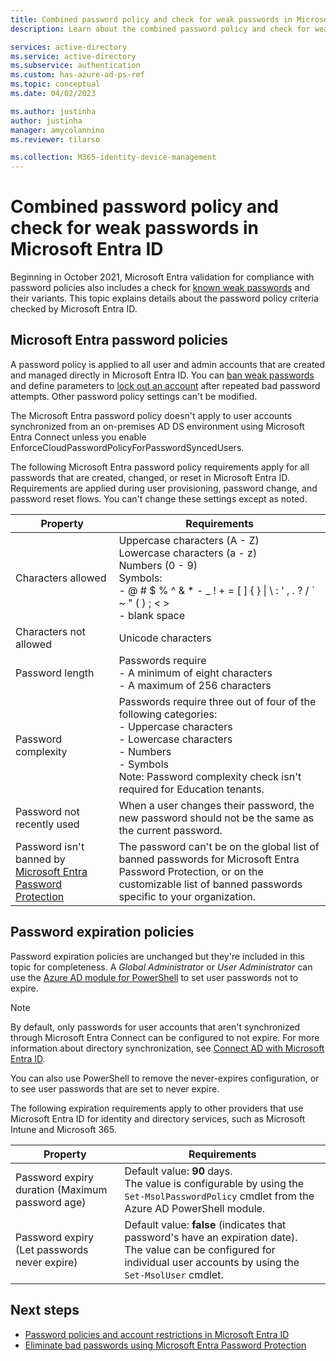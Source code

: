 ```yaml
---
title: Combined password policy and check for weak passwords in Microsoft Entra ID
description: Learn about the combined password policy and check for weak passwords in Microsoft Entra ID

services: active-directory
ms.service: active-directory
ms.subservice: authentication
ms.custom: has-azure-ad-ps-ref
ms.topic: conceptual
ms.date: 04/02/2023

ms.author: justinha
author: justinha
manager: amycolannino
ms.reviewer: tilarso

ms.collection: M365-identity-device-management
---
```

# Combined password policy and check for weak passwords in Microsoft Entra ID

Beginning in October 2021, Microsoft Entra validation for compliance with password policies also includes a check for [known weak passwords](concept-password-ban-bad.md) and their variants. 
This topic explains details about the password policy criteria checked by Microsoft Entra ID. 

<a name='azure-ad-password-policies'></a>

## Microsoft Entra password policies

A password policy is applied to all user and admin accounts that are created and managed directly in Microsoft Entra ID. You can [ban weak passwords](concept-password-ban-bad.md) and define parameters to [lock out an account](howto-password-smart-lockout.md) after repeated bad password attempts. Other password policy settings can't be modified.

The Microsoft Entra password policy doesn't apply to user accounts synchronized from an on-premises AD DS environment using Microsoft Entra Connect unless you enable EnforceCloudPasswordPolicyForPasswordSyncedUsers.

The following Microsoft Entra password policy requirements apply for all passwords that are created, changed, or reset in Microsoft Entra ID. Requirements are applied during user provisioning, password change, and password reset flows. You can't change these settings except as noted.

| Property | Requirements |
| --- | --- |
| Characters allowed |Uppercase characters (A - Z)<br>Lowercase characters (a - z)<br>Numbers (0 - 9)<br>Symbols:<br>- @ # $ % ^ & * - _ ! + = [ ] { } &#124; \ : ' , . ? / \` ~ " ( ) ; < ><br>- blank space |
| Characters not allowed | Unicode characters |
| Password length |Passwords require<br>- A minimum of eight characters<br>- A maximum of 256 characters</li> |
| Password complexity |Passwords require three out of four of the following categories:<br>- Uppercase characters<br>- Lowercase characters<br>- Numbers <br>- Symbols<br> Note: Password complexity check isn't required for Education tenants. |
| Password not recently used | When a user changes their password, the new password should not be the same as the current password. |
| Password isn't banned by [Microsoft Entra Password Protection](concept-password-ban-bad.md) | The password can't be on the global list of banned passwords for Microsoft Entra Password Protection, or on the customizable list of banned passwords specific to your organization. |

## Password expiration policies

Password expiration policies are unchanged but they're included in this topic for completeness. A *Global Administrator* or *User Administrator* can use the [Azure AD module for PowerShell](/powershell/module/Azuread/) to set user passwords not to expire.

> [!NOTE]
> By default, only passwords for user accounts that aren't synchronized through Microsoft Entra Connect can be configured to not expire. For more information about directory synchronization, see [Connect AD with Microsoft Entra ID](../hybrid/connect/how-to-connect-password-hash-synchronization.md#password-expiration-policy).

You can also use PowerShell to remove the never-expires configuration, or to see user passwords that are set to never expire.

The following expiration requirements apply to other providers that use Microsoft Entra ID for identity and directory services, such as Microsoft Intune and Microsoft 365. 

| Property | Requirements |
| --- | --- |
| Password expiry duration (Maximum password age) |Default value: **90** days.<br>The value is configurable by using the `Set-MsolPasswordPolicy` cmdlet from the Azure AD PowerShell module. |
| Password expiry (Let passwords never expire) |Default value: **false** (indicates that password's have an expiration date).<br>The value can be configured for individual user accounts by using the `Set-MsolUser` cmdlet.|

## Next steps

- [Password policies and account restrictions in Microsoft Entra ID](concept-sspr-policy.md)
- [Eliminate bad passwords using Microsoft Entra Password Protection](concept-password-ban-bad.md)

